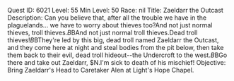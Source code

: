 Quest ID: 6021
Level: 55
Min Level: 50
Race: nil
Title: Zaeldarr the Outcast
Description: Can you believe that, after all the trouble we have in the plaguelands... we have to worry about thieves too?And not just normal thieves, troll thieves.$B$BAnd not just normal troll thieves.Dead troll thieves!$B$BThey're led by this big, dead troll named Zaeldarr the Outcast, and they come here at night and steal bodies from the pit below, then take them back to their evil, dead troll hideout--the Undercroft to the west.$B$BGo there and take out Zaeldarr, $N.I'm sick to death of his mischief!
Objective: Bring Zaeldarr's Head to Caretaker Alen at Light's Hope Chapel.
